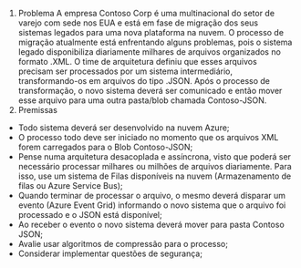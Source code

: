 1. Problema
   A empresa Contoso Corp é uma multinacional do setor de varejo com sede nos EUA e está em fase de migração dos seus sistemas legados para uma nova plataforma na nuvem. O processo de migração atualmente está enfrentando alguns problemas, pois o sistema legado disponibiliza diariamente milhares de arquivos organizados no formato .XML. O time de arquitetura definiu que esses arquivos precisam ser processados por um sistema intermediário, transformando-os em
   arquivos do tipo .JSON. Após o processo de transformação, o novo sistema deverá ser comunicado e então mover esse arquivo para uma outra pasta/blob chamada Contoso-JSON.
2. Premissas

-   Todo sistema deverá ser desenvolvido na nuvem Azure;
-   O processo todo deve ser iniciado no momento que os arquivos XML forem carregados para o Blob Contoso-JSON;
-   Pense numa arquitetura desacoplada e assíncrona, visto que poderá ser necessário processar milhares ou milhões de arquivos diariamente. Para isso, use um sistema de Filas disponíveis na nuvem (Armazenamento de filas ou Azure Service Bus);
-   Quando terminar de processar o arquivo, o mesmo deverá disparar um evento (Azure Event Grid) informando o novo sistema que o arquivo foi processado e o JSON está disponível;
-   Ao receber o evento o novo sistema deverá mover para pasta Contoso JSON;
-   Avalie usar algoritmos de compressão para o processo;
-   Considerar implementar questões de segurança;
